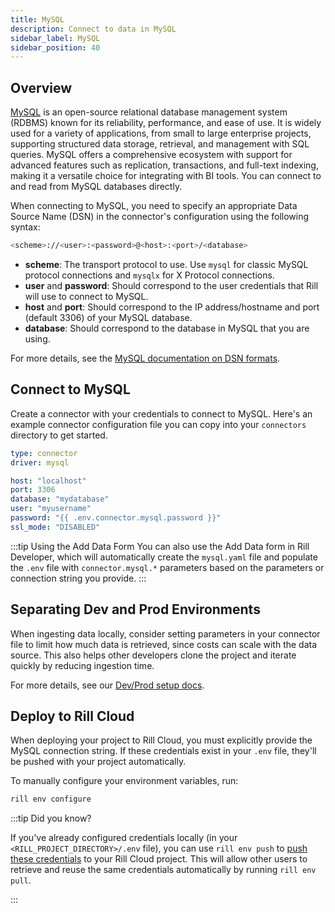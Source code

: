 ```yaml
---
title: MySQL
description: Connect to data in MySQL
sidebar_label: MySQL
sidebar_position: 40
---
```


<!-- WARNING: There are links to this page in source code. If you move it, find and replace the links and consider adding a redirect in docusaurus.config.js. -->

## Overview

[MySQL](https://dev.mysql.com/doc/refman/8.0/en/introduction.html) is an open-source relational database management system (RDBMS) known for its reliability, performance, and ease of use. It is widely used for a variety of applications, from small to large enterprise projects, supporting structured data storage, retrieval, and management with SQL queries. MySQL offers a comprehensive ecosystem with support for advanced features such as replication, transactions, and full-text indexing, making it a versatile choice for integrating with BI tools. You can connect to and read from MySQL databases directly.

When connecting to MySQL, you need to specify an appropriate Data Source Name (DSN) in the connector's configuration using the following syntax:

```bash
<scheme>://<user>:<password>@<host>:<port>/<database>
```

- **scheme**: The transport protocol to use. Use `mysql` for classic MySQL protocol connections and `mysqlx` for X Protocol connections.
- **user** and **password**: Should correspond to the user credentials that Rill will use to connect to MySQL.
- **host** and **port**: Should correspond to the IP address/hostname and port (default 3306) of your MySQL database.
- **database**: Should correspond to the database in MySQL that you are using.

For more details, see the [MySQL documentation on DSN formats](https://dev.mysql.com/doc/refman/8.4/en/connecting-using-uri-or-key-value-pairs.html#connecting-using-uri).

## Connect to MySQL

Create a connector with your credentials to connect to MySQL. Here's an example connector configuration file you can copy into your `connectors` directory to get started.

```yaml
type: connector 
driver: mysql 

host: "localhost"
port: 3306 
database: "mydatabase" 
user: "myusername" 
password: "{{ .env.connector.mysql.password }}"
ssl_mode: "DISABLED" 
```

:::tip Using the Add Data Form
You can also use the Add Data form in Rill Developer, which will automatically create the `mysql.yaml` file and populate the `.env` file with `connector.mysql.*` parameters based on the parameters or connection string you provide.
:::

## Separating Dev and Prod Environments

When ingesting data locally, consider setting parameters in your connector file to limit how much data is retrieved, since costs can scale with the data source. This also helps other developers clone the project and iterate quickly by reducing ingestion time.

For more details, see our [Dev/Prod setup docs](/connect/templating).

## Deploy to Rill Cloud

When deploying your project to Rill Cloud, you must explicitly provide the MySQL connection string. If these credentials exist in your `.env` file, they'll be pushed with your project automatically.

To manually configure your environment variables, run:
```bash
rill env configure
```


:::tip Did you know?

If you've already configured credentials locally (in your `<RILL_PROJECT_DIRECTORY>/.env` file), you can use `rill env push` to [push these credentials](/connect/credentials.md#rill-env-push) to your Rill Cloud project. This will allow other users to retrieve and reuse the same credentials automatically by running `rill env pull`.

:::
